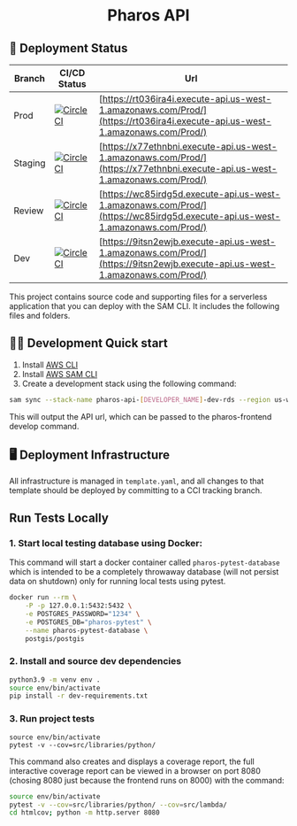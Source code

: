 <h1 align="center">
  Pharos API
</h1>

## 🚀 Deployment Status

| Branch  | CI/CD Status                                                                                                                                                                                                                                                             | Url                                                                                                                          |
| ------- | ------------------------------------------------------------------------------------------------------------------------------------------------------------------------------------------------------------------------------------------------------------------------ | ---------------------------------------------------------------------------------------------------------------------------- |
| Prod    | [![CircleCI](https://dl.circleci.com/status-badge/img/gh/talus-analytics-bus/pharos-api/tree/prod.svg?style=svg&circle-token=7494d111c827ff38804cb27ec3e149092ea67b69)](https://dl.circleci.com/status-badge/redirect/gh/talus-analytics-bus/pharos-api/tree/prod)       | [https://rt036ira4i.execute-api.us-west-1.amazonaws.com/Prod/](https://rt036ira4i.execute-api.us-west-1.amazonaws.com/Prod/) |
| Staging | [![CircleCI](https://dl.circleci.com/status-badge/img/gh/talus-analytics-bus/pharos-api/tree/staging.svg?style=svg&circle-token=7494d111c827ff38804cb27ec3e149092ea67b69)](https://dl.circleci.com/status-badge/redirect/gh/talus-analytics-bus/pharos-api/tree/staging) | [https://x77ethnbni.execute-api.us-west-1.amazonaws.com/Prod/](https://x77ethnbni.execute-api.us-west-1.amazonaws.com/Prod/) |
| Review  | [![CircleCI](https://dl.circleci.com/status-badge/img/gh/talus-analytics-bus/pharos-api/tree/review.svg?style=svg&circle-token=7494d111c827ff38804cb27ec3e149092ea67b69)](https://dl.circleci.com/status-badge/redirect/gh/talus-analytics-bus/pharos-api/tree/review)   | [https://wc85irdg5d.execute-api.us-west-1.amazonaws.com/Prod/](https://wc85irdg5d.execute-api.us-west-1.amazonaws.com/Prod/) |
| Dev     | [![CircleCI](https://dl.circleci.com/status-badge/img/gh/talus-analytics-bus/pharos-api/tree/dev.svg?style=svg&circle-token=7494d111c827ff38804cb27ec3e149092ea67b69)](https://dl.circleci.com/status-badge/redirect/gh/talus-analytics-bus/pharos-api/tree/dev)         | [https://9itsn2ewjb.execute-api.us-west-1.amazonaws.com/Prod/](https://9itsn2ewjb.execute-api.us-west-1.amazonaws.com/Prod/) |

This project contains source code and supporting files for a serverless application that you can deploy with the SAM CLI. It includes the following files and folders.

## 👩‍💻 Development Quick start

1. Install [AWS CLI](https://docs.aws.amazon.com/cli/latest/userguide/getting-started-install.html)
2. Install [AWS SAM CLI](https://docs.aws.amazon.com/serverless-application-model/latest/developerguide/install-sam-cli.html)
3. Create a development stack using the following command:

```sh
sam sync --stack-name pharos-api-[DEVELOPER_NAME]-dev-rds --region us-west-1 --template-file ./template.yaml
```

This will output the API url, which can be passed to the pharos-frontend develop command.

## 🖥 Deployment Infrastructure

All infrastructure is managed in `template.yaml`, and all changes to that template
should be deployed by committing to a CCI tracking branch.

## Run Tests Locally

### 1. Start local testing database using Docker:

This command will start a docker container called `pharos-pytest-database` which
is intended to be a completely throwaway database (will not persist data on shutdown)
only for running local tests using pytest.

```sh
docker run --rm \
    -P -p 127.0.0.1:5432:5432 \
    -e POSTGRES_PASSWORD="1234" \
    -e POSTGRES_DB="pharos-pytest" \
    --name pharos-pytest-database \
    postgis/postgis
```

### 2. Install and source dev dependencies

```sh
python3.9 -m venv env .
source env/bin/activate
pip install -r dev-requirements.txt
```

### 3. Run project tests

```
source env/bin/activate
pytest -v --cov=src/libraries/python/
```

This command also creates and displays a coverage report, the full
interactive coverage report can be viewed in a browser on port 8080
(chosing 8080 just because the frontend runs on 8000) with the command:

```sh
source env/bin/activate
pytest -v --cov=src/libraries/python/ --cov=src/lambda/
cd htmlcov; python -m http.server 8080
```
